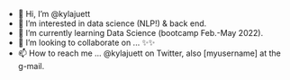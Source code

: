 - 👋 Hi, I’m @kylajuett
- 👀 I’m interested in data science (NLP!) & back end.
- 🌱 I’m currently learning Data Science (bootcamp Feb.-May 2022).
- 💞️ I’m looking to collaborate on ... ✨✨
- 📫 How to reach me ... @kylajuett on Twitter, also [myusername] at the g-mail.

